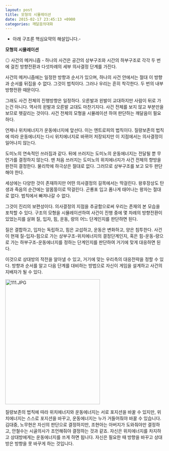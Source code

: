 ```yaml
---
layout: post
title: 모형의 시뮬레이션
date: 2015-02-17 23:45:13 +0900
categories: 깨달음의대화
---
```

- 아래 구조론 핵심요약의 해설입니다.-

  


  
    
**모형의 시뮬레이션** 

  


◎ 사건의 메커니즘 - 하나의 사건은 공간의 상부구조와 시간의 하부구조로 각각 두 번에 걸친 방향전환과 다섯차례의 세부 의사결정 단계를 가진다. 

  


사건의 메커니즘에는 일정한 방향과 순서가 있으며, 하나의 사건 안에서는 절대 이 방향과 순서를 뒤집을 수 없다. 그것이 법칙이다. 그러나 우리는 흔히 착각한다. 두 번의 내부 방향전환 때문이다. 

  


그래도 사건 전체의 진행방향은 일정하다. 오른발과 왼발이 교대하지만 사람이 뒤로 가는건 아니다. 역사의 왼발과 오른발 교대도 마찬기지다. 사건 전체를 보지 않고 부분만을 보므로 헷갈리는 것이다. 사건 전체의 모형을 시뮬레이션 하여 판단하는 깨달음이 필요하다. 

  


언제나 위치에너지가 운동에너지에 앞선다. 이는 엔트로피의 법칙이다. 질량보존의 법칙에 따라 운동에너지는 다시 위치에너지로 바뀌어 저장되지만 이 지점에서는 의사결정이 일어나지 않는다. 

  


도미노의 연속적인 쓰러짐과 같다. 뒤에 쓰러지는 도미노의 운동에너지는 전달될 뿐 무언가를 결정하지 않는다. 맨 처음 쓰러지는 도미노의 위치에너지가 사건 전체의 향방을 완전히 결정한다. 물리학에 하극상은 절대로 없다. 그러므로 상부구조를 보고 모두 판단해야 한다.

  


세상에는 다양한 것이 존재하지만 어떤 의사결정의 길목에서는 딱걸린다. 왕후장상도 탄생과 죽음의 순간에는 알몸뚱이로 딱걸린다. 곤룡포 입고 폼나게 태어나는 왕자는 절대로 없다. 법칙에서 빠져나갈 수 없다. 

  


그것이 진리의 보편성이다. 의사결정의 지점을 추궁함으로써 우리는 존재의 본 모습을 포착할 수 있다. 구조의 모형을 시뮬레이션하여 사건이 진행 중에 몇 차례의 방향전환이 있었는지를 살펴 질, 입자, 힘, 운동, 량의 어느 단계인지를 판단하면 된다.

  


질은 결합하고, 입자는 독립하고, 힘은 교섭하고, 운동은 변화하고, 양은 침투한다. 사건이 현재 질-입자-힘으로 가는 상부구조-위치에너지의 결정단계인지, 혹은 힘-운동-량으로 가는 하부구조-운동에너지를 정하는 단계인지를 판단하여 거기에 맞게 대응하면 된다. 

  


이것으로 상대방의 작전을 알아낼 수 있고, 거기에 맞는 우리측의 대응전략을 정할 수 있다. 방향과 순서를 알고 다음 단계를 대비하는 방법으로 자신이 게임을 설계하고 사건의 지배자가 될 수 있다. 

  


  



<img src="assets/attach/images/198/065/567/111.JPG" alt="111.JPG" width="300" height="397" />   


  


질량보존의 법칙에 따라 위치에너지와 운동에너지는 서로 포지션을 바꿀 수 있지만, 위치에너지는 스스로 포지션을 바꾸고, 운동에너지는 누가 거들어줘야 바꿀 수 있습니다. 김대중, 노무현은 자신의 판단으로 결정하지만, 조현아는 아버지가 도와줘야만 결정하고, 안철수는 시골의사가 조언해줘야 결정하는 것과 같죠. 자신은 위치에너지를 차지하고 상대방에게는 운동에너지를 쓰게 하면 됩니다. 자신은 필요한 때 방향을 바꾸고 상대방은 방향을 못 바꾸게 하는 것입니다.
